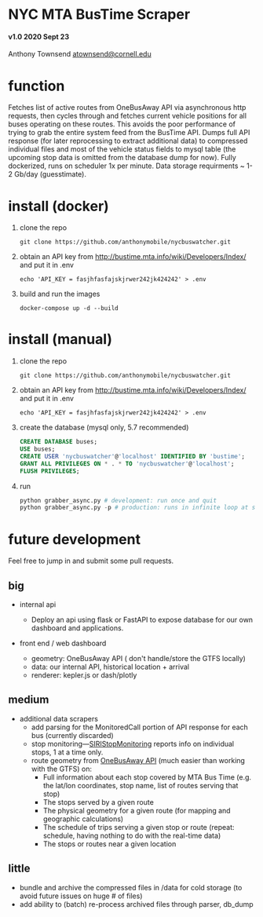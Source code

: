 # NYC MTA BusTime Scraper
#### v1.0 2020 Sept 23
Anthony Townsend <atownsend@cornell.edu>

# function

Fetches list of active routes from OneBusAway API via asynchronous http requests, then cycles through and fetches current vehicle positions for all buses operating on these routes. This avoids the poor performance of trying to grab the entire system feed from the BusTime API. Dumps full API response (for later reprocessing to extract additional data) to compressed individual files and most of the vehicle status fields to mysql table (the upcoming stop data is omitted from the database dump for now). Fully dockerized, runs on scheduler 1x per minute. Data storage requirments ~ 1-2 Gb/day (guesstimate).


# install (docker)

1. clone the repo

    `git clone https://github.com/anthonymobile/nycbuswatcher.git`
    
2. obtain an API key from http://bustime.mta.info/wiki/Developers/Index/ and put it in .env

    `echo 'API_KEY = fasjhfasfajskjrwer242jk424242' > .env`
    
3. build and run the images

    `docker-compose up -d --build`


# install (manual)

1. clone the repo

    `git clone https://github.com/anthonymobile/nycbuswatcher.git`
    
2. obtain an API key from http://bustime.mta.info/wiki/Developers/Index/ and put it in .env

    `echo 'API_KEY = fasjhfasfajskjrwer242jk424242' > .env`
    
3. create the database (mysql only, 5.7 recommended)
    ```sql
    CREATE DATABASE buses;
    USE buses;
    CREATE USER 'nycbuswatcher'@'localhost' IDENTIFIED BY 'bustime';
    GRANT ALL PRIVILEGES ON * . * TO 'nycbuswatcher'@'localhost';
    FLUSH PRIVILEGES;
 
    ```
3. run
    ```python
    python grabber_async.py # development: run once and quit
    python grabber_async.py -p # production: runs in infinite loop at set interval using scheduler (hardcoded for now)
    ```


# future development
Feel free to jump in and submit some pull requests. 

## big
- internal api
    - Deploy an api using flask or FastAPI to expose database for our own dashboard and applications.

- front end / web dashboard
    - geometry: OneBusAway API ( don't handle/store the GTFS locally)
    - data: our internal API, historical location + arrival
    - renderer: kepler.js or dash/plotly

## medium
- additional data scrapers
    - add parsing for the MonitoredCall portion of API response for each bus (currently discarded)
    - stop monitoring—[SIRIStopMonitoring](http://bustime.mta.info/wiki/Developers/SIRIStopMonitoring) reports info on individual stops, 1 at a time only.
    - route geometry from [OneBusAway API](http://bustime.mta.info/wiki/Developers/OneBusAwayRESTfulAPI) (much easier than working with the GTFS) on:
        - Full information about each stop covered by MTA Bus Time (e.g. the lat/lon coordinates, stop name, list of routes serving that stop)
        - The stops served by a given route
        - The physical geometry for a given route (for mapping and geographic calculations)
        - The schedule of trips serving a given stop or route (repeat: schedule, having nothing to do with the real-time data)
        - The stops or routes near a given location

## little

- bundle and archive the compressed files in /data for cold storage (to avoid future issues on huge # of files)
- add ability to (batch) re-process archived files through parser, db_dump

